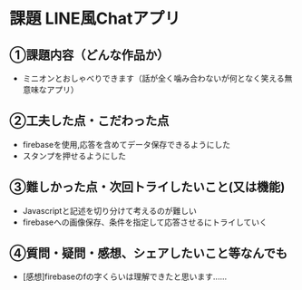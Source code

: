 # 課題  LINE風Chatアプリ

## ①課題内容（どんな作品か）
- ミニオンとおしゃべりできます（話が全く噛み合わないが何となく笑える無意味なアプリ）

## ②工夫した点・こだわった点
- firebaseを使用,応答を含めてデータ保存できるようにした
- スタンプを押せるようにした

## ③難しかった点・次回トライしたいこと(又は機能)
- Javascriptと記述を切り分けて考えるのが難しい
- firebaseへの画像保存、条件を指定して応答させるにトライしていく

## ④質問・疑問・感想、シェアしたいこと等なんでも
- [感想]firebaseのfの字くらいは理解できたと思います......
